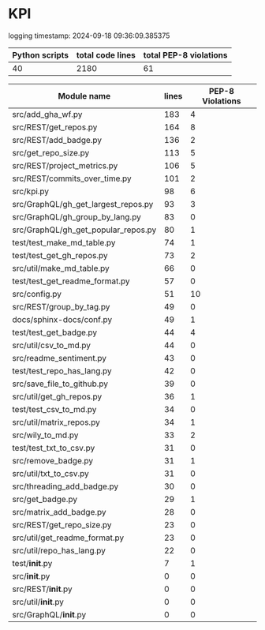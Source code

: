 # KPI

logging timestamp:
2024-09-18 09:36:09.385375

| Python scripts | total code lines | total PEP-8 violations |
| -------------- | ---------------- | ---------------------- |
| 40| 2180 | 61 |

| Module name | lines | PEP-8 Violations |
| ----------- | ----- | ---------------- |
| src/add_gha_wf.py                        |        183 |                    4 |
| src/REST/get_repos.py                    |        164 |                    8 |
| src/REST/add_badge.py                    |        136 |                    2 |
| src/get_repo_size.py                     |        113 |                    5 |
| src/REST/project_metrics.py              |        106 |                    5 |
| src/REST/commits_over_time.py            |        101 |                    2 |
| src/kpi.py                               |         98 |                    6 |
| src/GraphQL/gh_get_largest_repos.py      |         93 |                    3 |
| src/GraphQL/gh_group_by_lang.py          |         83 |                    0 |
| src/GraphQL/gh_get_popular_repos.py      |         80 |                    1 |
| test/test_make_md_table.py               |         74 |                    1 |
| test/test_get_gh_repos.py                |         73 |                    2 |
| src/util/make_md_table.py                |         66 |                    0 |
| test/test_get_readme_format.py           |         57 |                    0 |
| src/config.py                            |         51 |                   10 |
| src/REST/group_by_tag.py                 |         49 |                    0 |
| docs/sphinx-docs/conf.py                 |         49 |                    1 |
| test/test_get_badge.py                   |         44 |                    4 |
| src/util/csv_to_md.py                    |         44 |                    0 |
| src/readme_sentiment.py                  |         43 |                    0 |
| test/test_repo_has_lang.py               |         42 |                    0 |
| src/save_file_to_github.py               |         39 |                    0 |
| src/util/get_gh_repos.py                 |         36 |                    1 |
| test/test_csv_to_md.py                   |         34 |                    0 |
| src/util/matrix_repos.py                 |         34 |                    1 |
| src/wily_to_md.py                        |         33 |                    2 |
| test/test_txt_to_csv.py                  |         31 |                    0 |
| src/remove_badge.py                      |         31 |                    1 |
| src/util/txt_to_csv.py                   |         31 |                    0 |
| src/threading_add_badge.py               |         30 |                    0 |
| src/get_badge.py                         |         29 |                    1 |
| src/matrix_add_badge.py                  |         28 |                    0 |
| src/REST/get_repo_size.py                |         23 |                    0 |
| src/util/get_readme_format.py            |         23 |                    0 |
| src/util/repo_has_lang.py                |         22 |                    0 |
| test/__init__.py                         |          7 |                    1 |
| src/__init__.py                          |          0 |                    0 |
| src/REST/__init__.py                     |          0 |                    0 |
| src/util/__init__.py                     |          0 |                    0 |
| src/GraphQL/__init__.py                  |          0 |                    0 |
